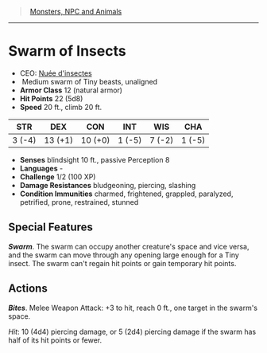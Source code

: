 ﻿---
!MonsterItem
Family: MonsterVO
Type: swarm of Tiny beasts
Size: Medium
Alignment: unaligned
ArmorClass: 12 (natural armor)
HitPoints: 22 (5d8)
Speed: 20 ft., climb 20 ft.
Strength: ' 3 (-4)'
Dexterity: 13 (+1)
Constitution: 10 (+0)
Intelligence: ' 1 (-5)'
Wisdom: ' 7 (-2)'
Charisma: ' 1 (-5)'
ConditionImmunities: charmed, frightened, grappled, paralyzed, petrified, prone, restrained, stunned
DamageResistances: bludgeoning, piercing, slashing
Senses: blindsight 10 ft., passive Perception 8
Languages: '-'
Challenge: 1/2 (100 XP)
Id: monsters_vo.md#swarm-of-insects
ParentLink: monsters_vo.md#monsters-npc-and-animals
Name: Swarm of Insects
ParentName: Monsters, NPC and Animals
NameLevel: 1
AltName: "[Nuée d'insectes](hd_monsters_nuee_dinsectes.md)"
Attributes:
  Name: Swarm of Insects
  Markdown: >+
    # <!--Name-->Swarm of Insects<!--/Name-->


    - CEO: <!--AltName-->[Nuée d'insectes](hd_monsters_nuee_dinsectes.md)<!--/AltName-->

    -  <!--Size-->Medium<!--/Size--> <!--Type-->swarm of Tiny beasts<!--/Type-->, <!--Alignment-->unaligned<!--/Alignment-->

    - **Armor Class** <!--ArmorClass-->12 (natural armor)<!--/ArmorClass-->

    - **Hit Points** <!--HitPoints-->22 (5d8)<!--/HitPoints-->

    - **Speed** <!--Speed-->20 ft., climb 20 ft.<!--/Speed-->


    |STR|DEX|CON|INT|WIS|CHA|

    |---|---|---|---|---|---|

    |<!--Strength--> 3 (-4)<!--/Strength-->|<!--Dexterity-->13 (+1)<!--/Dexterity-->|<!--Constitution-->10 (+0)<!--/Constitution-->|<!--Intelligence--> 1 (-5)<!--/Intelligence-->|<!--Wisdom--> 7 (-2)<!--/Wisdom-->|<!--Charisma--> 1 (-5)<!--/Charisma-->|


    - **Senses** <!--Senses-->blindsight 10 ft., passive Perception 8<!--/Senses-->

    - **Languages** <!--Languages-->-<!--/Languages-->

    - **Challenge** <!--Challenge-->1/2 (100 XP)<!--/Challenge-->

    - **Damage Resistances** <!--DamageResistances-->bludgeoning, piercing, slashing<!--/DamageResistances-->

    - **Condition Immunities** <!--ConditionImmunities-->charmed, frightened, grappled, paralyzed, petrified, prone, restrained, stunned<!--/ConditionImmunities-->


    ## Special Features


    **_Swarm_**. The swarm can occupy another creature's space and vice versa, and the swarm can move through any opening large enough for a Tiny insect. The swarm can't regain hit points or gain temporary hit points.


    ## Actions


    **_Bites_**. Melee Weapon Attack: +3 to hit, reach 0 ft., one target in the swarm's space.


    _Hit_: 10 (4d4) piercing damage, or 5 (2d4) piercing damage if the swarm has half of its hit points or fewer.

  AltName: "[Nuée d'insectes](hd_monsters_nuee_dinsectes.md)"
  Size: Medium
  Type: swarm of Tiny beasts
  Alignment: unaligned
  ArmorClass: 12 (natural armor)
  HitPoints: 22 (5d8)
  Speed: 20 ft., climb 20 ft.
  Strength: ' 3 (-4)'
  Dexterity: 13 (+1)
  Constitution: 10 (+0)
  Intelligence: ' 1 (-5)'
  Wisdom: ' 7 (-2)'
  Charisma: ' 1 (-5)'
  Senses: blindsight 10 ft., passive Perception 8
  Languages: '-'
  Challenge: 1/2 (100 XP)
  DamageResistances: bludgeoning, piercing, slashing
  ConditionImmunities: charmed, frightened, grappled, paralyzed, petrified, prone, restrained, stunned
AttributesDictionary: >+
  Name: Swarm of Insects

  Markdown: >+

    # <!--Name-->Swarm of Insects<!--/Name-->





    - CEO: <!--AltName-->[Nuée d'insectes](hd_monsters_nuee_dinsectes.md)<!--/AltName-->



    -  <!--Size-->Medium<!--/Size--> <!--Type-->swarm of Tiny beasts<!--/Type-->, <!--Alignment-->unaligned<!--/Alignment-->



    - **Armor Class** <!--ArmorClass-->12 (natural armor)<!--/ArmorClass-->



    - **Hit Points** <!--HitPoints-->22 (5d8)<!--/HitPoints-->



    - **Speed** <!--Speed-->20 ft., climb 20 ft.<!--/Speed-->





    |STR|DEX|CON|INT|WIS|CHA|



    |---|---|---|---|---|---|



    |<!--Strength--> 3 (-4)<!--/Strength-->|<!--Dexterity-->13 (+1)<!--/Dexterity-->|<!--Constitution-->10 (+0)<!--/Constitution-->|<!--Intelligence--> 1 (-5)<!--/Intelligence-->|<!--Wisdom--> 7 (-2)<!--/Wisdom-->|<!--Charisma--> 1 (-5)<!--/Charisma-->|





    - **Senses** <!--Senses-->blindsight 10 ft., passive Perception 8<!--/Senses-->



    - **Languages** <!--Languages-->-<!--/Languages-->



    - **Challenge** <!--Challenge-->1/2 (100 XP)<!--/Challenge-->



    - **Damage Resistances** <!--DamageResistances-->bludgeoning, piercing, slashing<!--/DamageResistances-->



    - **Condition Immunities** <!--ConditionImmunities-->charmed, frightened, grappled, paralyzed, petrified, prone, restrained, stunned<!--/ConditionImmunities-->





    ## Special Features





    **_Swarm_**. The swarm can occupy another creature's space and vice versa, and the swarm can move through any opening large enough for a Tiny insect. The swarm can't regain hit points or gain temporary hit points.





    ## Actions





    **_Bites_**. Melee Weapon Attack: +3 to hit, reach 0 ft., one target in the swarm's space.





    _Hit_: 10 (4d4) piercing damage, or 5 (2d4) piercing damage if the swarm has half of its hit points or fewer.



  AltName: "[Nuée d'insectes](hd_monsters_nuee_dinsectes.md)"

  Size: Medium

  Type: swarm of Tiny beasts

  Alignment: unaligned

  ArmorClass: 12 (natural armor)

  HitPoints: 22 (5d8)

  Speed: 20 ft., climb 20 ft.

  Strength: ' 3 (-4)'

  Dexterity: 13 (+1)

  Constitution: 10 (+0)

  Intelligence: ' 1 (-5)'

  Wisdom: ' 7 (-2)'

  Charisma: ' 1 (-5)'

  Senses: blindsight 10 ft., passive Perception 8

  Languages: '-'

  Challenge: 1/2 (100 XP)

  DamageResistances: bludgeoning, piercing, slashing

  ConditionImmunities: charmed, frightened, grappled, paralyzed, petrified, prone, restrained, stunned

---
> [Monsters, NPC and Animals](srd_monsters.md)

---

# Swarm of Insects

- CEO: [Nuée d'insectes](hd_monsters_nuee_dinsectes.md)
-  Medium swarm of Tiny beasts, unaligned
- **Armor Class** 12 (natural armor)
- **Hit Points** 22 (5d8)
- **Speed** 20 ft., climb 20 ft.

|STR|DEX|CON|INT|WIS|CHA|
|---|---|---|---|---|---|
| 3 (-4)|13 (+1)|10 (+0)| 1 (-5)| 7 (-2)| 1 (-5)|

- **Senses** blindsight 10 ft., passive Perception 8
- **Languages** -
- **Challenge** 1/2 (100 XP)
- **Damage Resistances** bludgeoning, piercing, slashing
- **Condition Immunities** charmed, frightened, grappled, paralyzed, petrified, prone, restrained, stunned

## Special Features

**_Swarm_**. The swarm can occupy another creature's space and vice versa, and the swarm can move through any opening large enough for a Tiny insect. The swarm can't regain hit points or gain temporary hit points.

## Actions

**_Bites_**. Melee Weapon Attack: +3 to hit, reach 0 ft., one target in the swarm's space.

_Hit_: 10 (4d4) piercing damage, or 5 (2d4) piercing damage if the swarm has half of its hit points or fewer.


